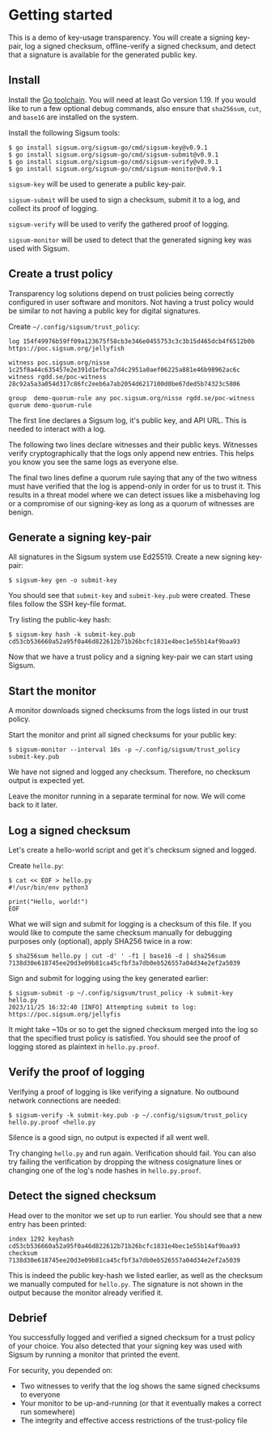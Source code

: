 # Getting started

This is a demo of key-usage transparency.  You will create a signing key-pair,
log a signed checksum, offline-verify a signed checksum, and detect that a
signature is available for the generated public key.

## Install

Install the [Go toolchain][].  You will need at least Go version 1.19.  If you
would like to run a few optional debug commands, also ensure that `sha256sum`,
`cut`, and `base16` are installed on the system.

Install the following Sigsum tools:

    $ go install sigsum.org/sigsum-go/cmd/sigsum-key@v0.9.1
    $ go install sigsum.org/sigsum-go/cmd/sigsum-submit@v0.9.1
    $ go install sigsum.org/sigsum-go/cmd/sigsum-verify@v0.9.1
    $ go install sigsum.org/sigsum-go/cmd/sigsum-monitor@v0.9.1

`sigsum-key` will be used to generate a public key-pair.

`sigsum-submit` will be used to sign a checksum, submit it to a log, and collect
its proof of logging.

`sigsum-verify` will be used to verify the gathered proof of logging.

`sigsum-monitor` will be used to detect that the generated signing key was used
with Sigsum.

[Go toolchain]: https://go.dev/doc/install

## Create a trust policy

Transparency log solutions depend on trust policies being correctly configured
in user software and monitors.  Not having a trust policy would be similar to
not having a public key for digital signatures.

Create `~/.config/sigsum/trust_policy`:

    log 154f49976b59ff09a123675f58cb3e346e0455753c3c3b15d465dcb4f6512b0b https://poc.sigsum.org/jellyfish
    
    witness poc.sigsum.org/nisse 1c25f8a44c635457e2e391d1efbca7d4c2951a0aef06225a881e46b98962ac6c
    witness rgdd.se/poc-witness  28c92a5a3a054d317c86fc2eeb6a7ab2054d6217100d0be67ded5b74323c5806
    
    group  demo-quorum-rule any poc.sigsum.org/nisse rgdd.se/poc-witness
    quorum demo-quorum-rule

The first line declares a Sigsum log, it's public key, and API URL.  This is
needed to interact with a log.

The following two lines declare witnesses and their public keys.  Witnesses
verify cryptographically that the logs only append new entries.  This helps you
know you see the same logs as everyone else.

The final two lines define a quorum rule saying that any of the two witness must have
verified that the log is append-only in order for us to trust it.  This results
in a threat model where we can detect issues like a misbehaving log or a
compromise of our signing-key as long as a quorum of witnesses are benign.

## Generate a signing key-pair

All signatures in the Sigsum system use Ed25519.  Create a new signing key-pair:

    $ sigsum-key gen -o submit-key

You should see that `submit-key` and `submit-key.pub` were created.  These files
follow the SSH key-file format.

Try listing the public-key hash:

    $ sigsum-key hash -k submit-key.pub
    cd53cb536660a52a95f0a46d822612b71b26bcfc1831e4bec1e55b14af9baa93

Now that we have a trust policy and a signing key-pair we can start using
Sigsum.

## Start the monitor

A monitor downloads signed checksums from the logs listed in our trust policy.

Start the monitor and print all signed checksums for your public key:

    $ sigsum-monitor --interval 10s -p ~/.config/sigsum/trust_policy submit-key.pub

We have not signed and logged any checksum.  Therefore, no checksum output is
expected yet.

Leave the monitor running in a separate terminal for now.  We will come back to
it later.

## Log a signed checksum

Let's create a hello-world script and get it's checksum signed and logged.

Create `hello.py`:

    $ cat << EOF > hello.py
    #!/usr/bin/env python3
    
    print("Hello, world!")
    EOF

What we will sign and submit for logging is a checksum of this file.  If you
would like to compute the same checksum manually for debugging purposes only
(optional), apply SHA256 twice in a row:

    $ sha256sum hello.py | cut -d' ' -f1 | base16 -d | sha256sum
    7138d30e618745ee20d3e09b81ca45cfbf3a7db0eb526557a04d34e2ef2a5039

Sign and submit for logging using the key generated earlier:

    $ sigsum-submit -p ~/.config/sigsum/trust_policy -k submit-key hello.py
    2023/11/25 16:32:40 [INFO] Attempting submit to log: https://poc.sigsum.org/jellyfis 

It might take ~10s or so to get the signed checksum merged into the log so that
the specified trust policy is satisfied.  You should see the proof of logging
stored as plaintext in `hello.py.proof`.

## Verify the proof of logging

Verifying a proof of logging is like verifying a signature.  No outbound
network connections are needed:

    $ sigsum-verify -k submit-key.pub -p ~/.config/sigsum/trust_policy hello.py.proof <hello.py

Silence is a good sign, no output is expected if all went well.

Try changing `hello.py` and run again.  Verification should fail.  You can
also try failing the verification by dropping the witness cosignature lines or changing
one of the log's node hashes in `hello.py.proof`.

## Detect the signed checksum

Head over to the monitor we set up to run earlier.  You should see that a new
entry has been printed:

    index 1292 keyhash cd53cb536660a52a95f0a46d822612b71b26bcfc1831e4bec1e55b14af9baa93 checksum 7138d30e618745ee20d3e09b81ca45cfbf3a7db0eb526557a04d34e2ef2a5039

This is indeed the public key-hash we listed earlier, as well as the checksum
we manually computed for `hello.py`.  The signature is not shown in the output
because the monitor already verified it.

## Debrief

You successfully logged and verified a signed checksum for a trust policy of
your choice.  You also detected that your signing key was used with Sigsum by
running a monitor that printed the event.

For security, you depended on:

  - Two witnesses to verify that the log shows the same signed checksums to
    everyone
  - Your monitor to be up-and-running (or that it eventually makes a correct run
    somewhere)
  - The integrity and effective access restrictions of the trust-policy file
